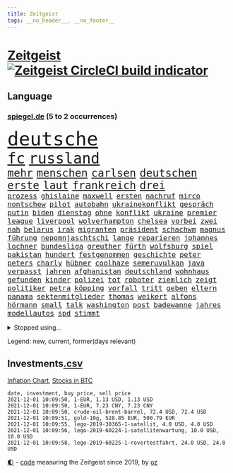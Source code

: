 ```yaml
---
title: Zeitgeist
tags: __no_header__, __no_footer__
---
```


# [Zeitgeist](https://oliz.io/zeitgeist/) [![Zeitgeist CircleCI build indicator](https://circleci.com/gh/ooz/zeitgeist.svg?style=shield)](https://circleci.com/gh/ooz/zeitgeist)

## Language

<h3><a href="https://www.spiegel.de" target="_blank">spiegel.de</a> (5 to 2 occurrences)</h3>
<p style="font-family:monospace">
<span style="font-size:32pt"><a href="news_links.html#deutsche" class="current">deutsche</a></span>
<br>
<span style="font-size:25pt"><a href="news_links.html#fc" class="current">fc</a></span>
<span style="font-size:25pt"><a href="news_links.html#russland" class="current">russland</a></span>
<br>
<span style="font-size:18pt"><a href="news_links.html#mehr" class="current">mehr</a></span>
<span style="font-size:18pt"><a href="news_links.html#menschen" class="current">menschen</a></span>
<span style="font-size:18pt"><a href="news_links.html#carlsen" class="current">carlsen</a></span>
<span style="font-size:18pt"><a href="news_links.html#deutschen" class="current">deutschen</a></span>
<span style="font-size:18pt"><a href="news_links.html#erste" class="current">erste</a></span>
<span style="font-size:18pt"><a href="news_links.html#laut" class="current">laut</a></span>
<span style="font-size:18pt"><a href="news_links.html#frankreich" class="current">frankreich</a></span>
<span style="font-size:18pt"><a href="news_links.html#drei" class="current">drei</a></span>
<br>
<span style="font-size:12pt"><a href="news_links.html#prozess" class="current">prozess</a></span>
<span style="font-size:12pt"><a href="news_links.html#ghislaine" class="current">ghislaine</a></span>
<span style="font-size:12pt"><a href="news_links.html#maxwell" class="current">maxwell</a></span>
<span style="font-size:12pt"><a href="news_links.html#ersten" class="current">ersten</a></span>
<span style="font-size:12pt"><a href="news_links.html#nachruf" class="current">nachruf</a></span>
<span style="font-size:12pt"><a href="news_links.html#mirco" class="new">mirco</a></span>
<span style="font-size:12pt"><a href="news_links.html#nontschew" class="new">nontschew</a></span>
<span style="font-size:12pt"><a href="news_links.html#pilot" class="current">pilot</a></span>
<span style="font-size:12pt"><a href="news_links.html#autobahn" class="current">autobahn</a></span>
<span style="font-size:12pt"><a href="news_links.html#ukrainekonflikt" class="current">ukrainekonflikt</a></span>
<span style="font-size:12pt"><a href="news_links.html#gespräch" class="current">gespräch</a></span>
<span style="font-size:12pt"><a href="news_links.html#putin" class="current">putin</a></span>
<span style="font-size:12pt"><a href="news_links.html#biden" class="current">biden</a></span>
<span style="font-size:12pt"><a href="news_links.html#dienstag" class="current">dienstag</a></span>
<span style="font-size:12pt"><a href="news_links.html#ohne" class="current">ohne</a></span>
<span style="font-size:12pt"><a href="news_links.html#konflikt" class="current">konflikt</a></span>
<span style="font-size:12pt"><a href="news_links.html#ukraine" class="current">ukraine</a></span>
<span style="font-size:12pt"><a href="news_links.html#premier" class="current">premier</a></span>
<span style="font-size:12pt"><a href="news_links.html#league" class="current">league</a></span>
<span style="font-size:12pt"><a href="news_links.html#liverpool" class="current">liverpool</a></span>
<span style="font-size:12pt"><a href="news_links.html#wolverhampton" class="new">wolverhampton</a></span>
<span style="font-size:12pt"><a href="news_links.html#chelsea" class="current">chelsea</a></span>
<span style="font-size:12pt"><a href="news_links.html#vorbei" class="current">vorbei</a></span>
<span style="font-size:12pt"><a href="news_links.html#zwei" class="current">zwei</a></span>
<span style="font-size:12pt"><a href="news_links.html#nah" class="current">nah</a></span>
<span style="font-size:12pt"><a href="news_links.html#belarus" class="current">belarus</a></span>
<span style="font-size:12pt"><a href="news_links.html#irak" class="current">irak</a></span>
<span style="font-size:12pt"><a href="news_links.html#migranten" class="current">migranten</a></span>
<span style="font-size:12pt"><a href="news_links.html#präsident" class="current">präsident</a></span>
<span style="font-size:12pt"><a href="news_links.html#schachwm" class="new">schachwm</a></span>
<span style="font-size:12pt"><a href="news_links.html#magnus" class="current">magnus</a></span>
<span style="font-size:12pt"><a href="news_links.html#führung" class="current">führung</a></span>
<span style="font-size:12pt"><a href="news_links.html#nepomnjaschtschi" class="new">nepomnjaschtschi</a></span>
<span style="font-size:12pt"><a href="news_links.html#lange" class="current">lange</a></span>
<span style="font-size:12pt"><a href="news_links.html#reparieren" class="current">reparieren</a></span>
<span style="font-size:12pt"><a href="news_links.html#johannes" class="current">johannes</a></span>
<span style="font-size:12pt"><a href="news_links.html#lochner" class="new">lochner</a></span>
<span style="font-size:12pt"><a href="news_links.html#bundesliga" class="current">bundesliga</a></span>
<span style="font-size:12pt"><a href="news_links.html#greuther" class="new">greuther</a></span>
<span style="font-size:12pt"><a href="news_links.html#fürth" class="current">fürth</a></span>
<span style="font-size:12pt"><a href="news_links.html#wolfsburg" class="current">wolfsburg</a></span>
<span style="font-size:12pt"><a href="news_links.html#spiel" class="current">spiel</a></span>
<span style="font-size:12pt"><a href="news_links.html#pakistan" class="current">pakistan</a></span>
<span style="font-size:12pt"><a href="news_links.html#hundert" class="current">hundert</a></span>
<span style="font-size:12pt"><a href="news_links.html#festgenommen" class="current">festgenommen</a></span>
<span style="font-size:12pt"><a href="news_links.html#geschichte" class="current">geschichte</a></span>
<span style="font-size:12pt"><a href="news_links.html#peter" class="current">peter</a></span>
<span style="font-size:12pt"><a href="news_links.html#peters" class="current">peters</a></span>
<span style="font-size:12pt"><a href="news_links.html#charly" class="current">charly</a></span>
<span style="font-size:12pt"><a href="news_links.html#hübner" class="current">hübner</a></span>
<span style="font-size:12pt"><a href="news_links.html#coolhaze" class="new">coolhaze</a></span>
<span style="font-size:12pt"><a href="news_links.html#semeruvulkan" class="new">semeruvulkan</a></span>
<span style="font-size:12pt"><a href="news_links.html#java" class="new">java</a></span>
<span style="font-size:12pt"><a href="news_links.html#verpasst" class="current">verpasst</a></span>
<span style="font-size:12pt"><a href="news_links.html#jahren" class="current">jahren</a></span>
<span style="font-size:12pt"><a href="news_links.html#afghanistan" class="current">afghanistan</a></span>
<span style="font-size:12pt"><a href="news_links.html#deutschland" class="current">deutschland</a></span>
<span style="font-size:12pt"><a href="news_links.html#wohnhaus" class="current">wohnhaus</a></span>
<span style="font-size:12pt"><a href="news_links.html#gefunden" class="current">gefunden</a></span>
<span style="font-size:12pt"><a href="news_links.html#kinder" class="current">kinder</a></span>
<span style="font-size:12pt"><a href="news_links.html#polizei" class="current">polizei</a></span>
<span style="font-size:12pt"><a href="news_links.html#tot" class="current">tot</a></span>
<span style="font-size:12pt"><a href="news_links.html#roboter" class="current">roboter</a></span>
<span style="font-size:12pt"><a href="news_links.html#ziemlich" class="current">ziemlich</a></span>
<span style="font-size:12pt"><a href="news_links.html#zeigt" class="current">zeigt</a></span>
<span style="font-size:12pt"><a href="news_links.html#politiker" class="current">politiker</a></span>
<span style="font-size:12pt"><a href="news_links.html#petra" class="current">petra</a></span>
<span style="font-size:12pt"><a href="news_links.html#köpping" class="new">köpping</a></span>
<span style="font-size:12pt"><a href="news_links.html#vorfall" class="current">vorfall</a></span>
<span style="font-size:12pt"><a href="news_links.html#tritt" class="current">tritt</a></span>
<span style="font-size:12pt"><a href="news_links.html#geben" class="current">geben</a></span>
<span style="font-size:12pt"><a href="news_links.html#eltern" class="current">eltern</a></span>
<span style="font-size:12pt"><a href="news_links.html#panama" class="current">panama</a></span>
<span style="font-size:12pt"><a href="news_links.html#sektenmitglieder" class="new">sektenmitglieder</a></span>
<span style="font-size:12pt"><a href="news_links.html#thomas" class="current">thomas</a></span>
<span style="font-size:12pt"><a href="news_links.html#weikert" class="new">weikert</a></span>
<span style="font-size:12pt"><a href="news_links.html#alfons" class="current">alfons</a></span>
<span style="font-size:12pt"><a href="news_links.html#hörmann" class="current">hörmann</a></span>
<span style="font-size:12pt"><a href="news_links.html#small" class="new">small</a></span>
<span style="font-size:12pt"><a href="news_links.html#talk" class="current">talk</a></span>
<span style="font-size:12pt"><a href="news_links.html#washington" class="current">washington</a></span>
<span style="font-size:12pt"><a href="news_links.html#post" class="current">post</a></span>
<span style="font-size:12pt"><a href="news_links.html#badewanne" class="current">badewanne</a></span>
<span style="font-size:12pt"><a href="news_links.html#jahres" class="current">jahres</a></span>
<span style="font-size:12pt"><a href="news_links.html#modellautos" class="new">modellautos</a></span>
<span style="font-size:12pt"><a href="news_links.html#spd" class="current">spd</a></span>
<span style="font-size:12pt"><a href="news_links.html#stimmt" class="current">stimmt</a></span>
</p>
<details>
<summary>Stopped using...</summary>
<p class="former" style="font-size:12pt">
früh(409) 19(408) andrea(408) flugzeug(408) september(408) tatverdächtige(408) 2015(407) gefährdet(407) genannt(407) gewaltige(407) gipfel(407) mali(407) tobt(407) bereich(406) monatelang(406) rechtsextremismus(406) streiks(406) becker(405) entgegen(405) fallzahlen(405) flaschen(405) gesamte(405) geschäft(405) leer(405) schlimm(405) autor(404) gerechtigkeit(404) gesunken(404) haken(404) iranische(404) passanten(404) regisseurin(404) spdpolitikerin(404) stich(404) verschiedene(404) aufhebung(403) beachten(403) erfasst(403) fühlen(403) gemeinde(403) geändert(403) kämpfte(403) nigeria(403) 2016(402) altes(402) atmosphäre(402) betrugs(402) dienen(402) h(402) julia(402) minderheit(402) moore(402) oberste(402) planeten(402) schaden(402) stoppte(402) theater(402) ultimatum(402) vergewaltigung(402) zustand(402) zuversicht(402) dringend(401) erfolgreicher(401) geboten(401) heimlich(401) kurve(401) niederlagen(401) rassistische(401) raten(401) reißt(401) stattdessen(401) stürmer(401) tschechien(401) vermögen(401) zivilisten(401) annehmen(400) eishockey(400) erschütterte(400) gehe(400) locken(400) meuthen(400) prüfen(400) tiefe(400) versprach(400) vertrauen(400) väter(400) 48(399) abgeordnete(399) bundestags(399) dachte(399) eher(399) grundlage(399) humanitäre(399) rekordmeister(399) entlassung(398) feuerwehrleute(398) hund(398) infizieren(398) infolge(398) john(398) lüge(398) rafael(398) scheidende(398) street(398) vergangene(398) verteidigung(398) wirtschaftlichen(398) yorks(398) 6(397) 96(397) armut(397) charlie(397) coronahilfen(397) dietmar(397) folgte(397) homosexualität(397) kanzlerkandidat(397) lügen(397) preisen(397) ronald(397) verbreitung(397) vorher(397) wies(397) 10(396) ausstieg(396) autofahrerin(396) bestimmten(396) bull(396) geglückt(396) klimaschützer(396) verärgert(396) wähler(396) überlebte(396) aktuell(395) aufklären(395) botschaften(395) büros(395) design(395) ertragen(395) kontrollieren(395) update(395) ursachen(395) verabreicht(395) bestes(394) bruder(394) brutal(394) coronaerkrankung(394) franzosen(394) großaufgebot(394) historischen(394) siege(394) spott(394) sven(394) verbände(394) weltwirtschaft(394) 32jährige(393) autoindustrie(393) monatelangen(393) ordnet(393) springt(393) umstrittenes(393) demokratischen(392) gebraucht(392) gewässern(392) juni(392) milde(392) mitglieder(392) ursprung(392) verbindung(392) amnesty(391) ausgeliefert(391) bürgermeisterin(391) distanz(391) gestürzt(391) juristisch(391) problemen(391) reaktion(391) wirtschaftliche(391) achten(390) erwarten(390) r(390) scharfe(390) emissionen(389) finanzieren(389) metropolen(389) volksrepublik(389) zurückhaltend(389) 94(388) antisemitismus(388) beschränkungen(388) bestehen(388) erfindung(388) potsdam(388) tiefen(388) übernahme(388) auftrag(387) unwetter(387) vorgaben(387) filme(386) fortgesetzt(386) konkrete(386) lieferten(386) schriftsteller(386) spiegelumfrage(386) stärksten(386) wende(386) del(385) extremen(385) gestritten(385) herzen(385) schwerem(385) 4(384) 55(384) attacken(384) garten(384) kommentare(384) schöne(384) verwandelt(384) warm(384) zivilen(384) überlassen(384) bewertung(383) jennifer(383) kanzlerschaft(383) eingreifen(382) offenbart(382) schonen(382) schäuble(382) zukünftig(382) anzeichen(381) düstere(381) eilantrag(381) euaustritt(381) katholische(381) prompt(381) rollt(381) diversität(380) echten(380) erkranken(380) vorn(380) aufgaben(379) gelingen(379) todesopfer(379) vorteile(379) 40000(378) hafen(378) dfbpokal(377) ostsee(377) trauert(377) abkehr(376) erinnerung(376) heutigen(376) istanbul(376) sitzung(376) unterschrieben(376) frisch(375) wrack(375) jeff(374) ältere(374) betreibt(373) real(373) freiwillig(372) labor(372) sizilien(372) vereidigt(372) klasse(371) moschee(371) karten(370) bartsch(369) vertagt(368) zugenommen(368) erstattet(367) hype(367) laschets(367) koalitionspartner(366) kylian(366) andrew(365) munition(365) sicherheitsgesetz(365) 36(364) fußballweltmeister(363) lockerungen(363) erfolgreichen(362) erforscht(362) hinterlässt(362) athletinnen(361) enthüllungen(361) abiy(360) staus(360) bezos(358) diesjährigen(358) susanne(357) präsidentschaft(356) baldige(354) inseln(353) gegenmaßnahmen(352) prägte(352) überfordert(352) ussängerin(351) anderswo(350) engen(350) entbrannt(350) vorsichtig(350) coronaimpfstoffs(349) heizen(349) sicherheitsvorkehrungen(348) zentimeter(348) plattform(347) spacex(345) beherrschen(344) farbe(340) olympiasiegerin(340) vereins(340) durchsuchen(338) berühmtesten(336) entführt(336) coronalockerungen(335) hinterbliebene(335) höchstens(335) erben(333) handgranate(332) brutalen(329) flogen(328) abhilfe(326) formen(326) matt(326) ehrt(324) lücken(320) sms(320) saale(319) trocken(316) dankt(313) großvater(313) serviert(309) nachrichtenagentur(306) außergewöhnlich(303) höheres(299) währung(299) eigentliche(296) franken(296) zwingend(294) zusätzlichen(289) entsprechenden(287) andy(286) schiebt(286) nationalpark(280) gewisse(279) karriereende(279) anfeindungen(277) entzogen(275) kandidiert(275) vulkan(273) militärputsch(271) austausch(269) unverletzt(262) containerschiff(261) hochrechnungen(261) spdkanzlerkandidat(261) protestaktion(259) kaffee(256) relevant(255) tvstar(253) einrichtung(247) doppelte(243) holten(243) südwesten(243) adams(242) gekippt(241) angefeindet(239) beschreiben(239) zusammengebrochen(239) strebt(238) freizugeben(237) marihuana(237) drohschreiben(236) elfjährigen(236) vonovia(236) ärmsten(236) nagelsmann(234) übersehen(233) mitgliedern(230) durchschnitt(229) dingen(227) pressefreiheit(227) angebote(226) kürzester(225) halbinsel(224) sophia(224) angeschlagen(222) belegschaft(220) joseph(219) beleidigte(217) regionale(216) nordmazedonien(214) tierpark(213) neuerdings(212) gewalttat(210) weltgrößten(210) mindeststeuer(209) erdoğans(208) pcrtests(208) interessen(206) idol(203) fasst(202) mbappé(200) gauland(199) extremisten(198) millionensumme(196) marc(195) institute(194) notwendigen(194) geschleudert(193) auseinandersetzen(192) nördlich(192) lediglich(190) oldenburg(190) handys(189) zugesagt(189) auszeichnung(188) oslo(187) verzweifelte(186) produkt(184) spdchef(184) schönheit(181) gestohlene(180) potsdamer(180) benötigt(179) krieges(179) trier(179) ausgelassen(177) absolute(176) betreiberfirma(176) israelischer(176) folgten(175) elternteil(174) kerosin(174) sahen(174) birgt(172) fußballklub(172) 21jährige(171) exnationalspieler(171) meilenstein(171) luisa(170) vertrieben(170) hackergruppe(169) serienmörder(169) agnes(168) antisemitische(168) heizöl(168) maier(168) tarifkonflikt(168) älterer(168) bremste(167) tendenzen(167) forscherin(164) kurzstreckenflüge(164) lehnte(164) stärkere(164) court(163) kohlekraftwerke(163) supreme(163) agüero(162) bereichern(162) gepostet(162) plakat(162) atomprogramm(161) begnügen(161) riesiger(161) ausgestellt(159) bauernhof(159) geflüchteter(159) verwandeln(159) tarife(158) wall(158) entstand(157) jacht(157) verbrecher(157) verspätungen(157) flohen(156) berge(155) umfassende(155) 1998(154) analysieren(154) belgischen(152) bürgern(150) deltavariante(149) tribüne(149) parkplatz(148) aufzunehmen(147) schalten(147) vwchef(147) adac(146) dienste(146) geheimer(146) ohrfeige(146) spaziergänger(145) gerichtet(144) korsika(143) lucas(143) 350000(142) coronaausbrüchen(142) fern(142) überraschungsteam(142) homophober(141) pendler(141) sowjetunion(141) airport(140) geschichtepodcast(140) lloyd(140) ranking(140) wale(140) kreative(139) kündigten(139) schwache(139) truppe(139) zusammengestoßen(139) ruiniert(138) andauernde(137) machtwechsel(136) beeindruckende(135) eingriff(135) getrieben(135) glaube(135) kannibale(135) geliebt(134) kalte(134) ahmed(133) friedensnobelpreisträger(133) lkwunfall(133) siebte(133) trotzt(133) 500000(132) journal(132) white(132) denis(131) erwähnt(131) 24jährige(130) ausgerückt(130) enttäuschte(130) haie(129) russen(129) schwulen(129) jeweiligen(128) thomalla(128) 60000(127) festgehalten(127) floh(127) kontinuierlich(127) tragisches(127) volksfest(126) aufsichtsratschef(125) podolski(124) verbesserungen(124) 1997(123) danyal(123) legten(123) ansteckenden(122) 108(121) bezweifelt(121) küssen(121) rar(121) warte(120) bliebe(119) dfbpokals(119) süßes(119) umzug(119) verrückt(119) wandte(119) amsterdamer(118) überfüllte(118) knie(117) leblos(117) vollständige(117) vorfreude(117) tibet(116) identitätspolitik(114) operiert(114) aushalten(113) catania(113) deutschpolnischen(113) g20staaten(113) piraten(113) flutopfer(111) funktionär(111) hamburgs(111) vergewaltigungen(111) amazongründer(110) tennisturnier(110) lesung(109) appellieren(108) belastend(108) colorado(108) erbittert(108) islamische(108) timing(108) wahlniederlage(108) nationalparks(107) nähert(107) begründen(106) drohten(106) dächern(106) holocaustüberlebende(106) notfall(106) pegasus(106) verringerter(106) dienstagmorgen(105) stadions(105) versorgungsengpässe(105) gremium(104) götze(104) hotelmitarbeiter(104) unsichtbar(104) wiegt(104) baseball(103) deutschpolnische(103) sportlerin(103) zerschlagen(103) nrwministerpräsident(102) statements(102) candy(101) laxe(101) türkischer(101) vertreibung(101) dörfer(100) erkenntnissen(100) besitzen(99) drohender(99) eilig(99) afdchef(98) bewahrt(98) brodelt(98) frauenleiche(98) messerstecher(98) norddeutschland(98) revier(98) bandenkriminalität(97) bibliothek(97) ersetzt(97) popkultur(96) vergleichen(96) abwesenheit(95) konzerns(95) websites(95) weinflaschen(95) ausmaße(94) jenseits(94) publik(94) bahnübergang(93) liebeserklärung(93) polizeigewahrsam(93) siebzigerjahren(93) streitthemen(93) visionen(93) athletin(92) heinz(92) 1992(91) abbauen(91) drittimpfungen(91) marschierten(91) militärführung(91) aufträge(90) beachvolleyballerin(90) dürren(90) geeignet(90) portrait(90) verkehrsministerium(90) anhaltenden(89) spreche(89) angetreten(88) annika(88) emilio(88) gerissen(88) herauskommen(88) kajak(88) parlaments(88) pferden(88) schleu(88) schwul(88) verließen(88) conte(87) group(87) mieterhaushalt(87) erwischte(86) reinhardt(86) schmecken(86) schmilzt(86) unglücks(86) westküste(86) zwielicht(86) aufsichtsrat(85) care(85) ereignete(85) krause(85) pcrtest(85) umweltminister(85) +(84) 1999(84) chappatte(84) container(84) einheimischen(84) flutkatastrophen(84) herkunftsland(84) ibiza(84) spritpreis(84) standorte(84) trainerin(84) autobahnparkplatz(83) carli(83) einschlug(83) koranschule(83) uniform(83) uwe(83) absturzstelle(82) britin(82) hm(82) zurückgeben(82) zäh(82) fische(81) fluggäste(81) gewidmet(81) gewählte(81) hubschrauberabsturz(81) jae(81) nationalkonservative(81) ergeht(80) flip(80) händen(80) konfisziert(80) usermittler(80) zombie(80) anhängern(79) multipler(79) sklerose(79) tauben(79) bananen(78) king(78) meeresschutzgebiet(78) rückgabe(78) samsungerbe(78) schutzzone(78) schönheitsidealen(78) städtchen(78) yassin(78) yong(78) dargestellt(77) eingeschätzt(77) einmarsch(77) guinea(77) immobilienkonzerns(77) tarifvertrag(77) afroamerikaner(76) bedrohten(76) drach(76) logistik(76) neugeborenen(76) reemtsmaentführer(76) schleudern(76) bundestagspräsidium(75) orlando(75) senator(75) 1956(74) hassnachrichten(74) häfen(74) talibanherrschaft(74) vermeidbare(74) warmlaufen(74) wirtschaftskrise(74) award(73) bedürftige(73) geldentwertung(73) großartig(73) inneren(73) kohls(73) krankenwagen(73) regisseurs(73) social(73) talibanführer(73) attraktiv(72) ernten(72) generellen(72) kos(72) musikerin(72) thuram(72) ärztevertreter(72) 51jähriger(71) abgefragt(71) losgegangen(71) saisonspiel(71) 90000(70) bildungsnewsletter(70) hingewiesen(70) spiegelbildungsnewsletter(70) thrillern(70) auffrischimpfungen(69) sexismusvorwürfen(69) sitzordnung(69) cash(68) ligue(68) uneinig(68) amokfahrt(67) diebe(67) linkenpolitikerin(67) nachlass(67) natürlichen(67) neuartige(67) traut(67) anzukommen(66) hindern(66) nicholas(66) saleh(66) samsungs(66) stalin(66) verschwörungstheoretiker(66) verwechselt(66) brix(65) christ(65) industrienationen(65) janneke(65) lose(65) raketenangriff(65) umgekippt(65) zweitgrößte(65) cduführung(64) nachzugeben(64) revolutionierte(64) streitkräften(64) vertritt(64) anrufen(63) beerbt(63) liebling(63) petković(63) pflanze(63) gastarbeiter(62) poltert(62) entlasten(61) körpergröße(61) angeführt(60) dgb(60) erleichterung(60) oberster(60) rechnerisch(60) antwortete(59) bürgerkriegs(59) irritiert(59) linienbusse(59) teilzunehmen(59) basis(58) einkommensteuer(58) einwanderungspolitik(58) feststellen(58) samar(58) sima(58) spiegelredakteurin(58) teamkollege(58) wachsende(58) blaulicht(57) gelte(57) trecker(57) verlage(57) walross(57) widersprüchlich(57) anwendung(56) offensiv(56) symbiose(56) überfallen(56) geschützten(55) piaggio(55) staatsbürgerin(55) staatspräsident(55) coronaausbrüche(54) erderhitzung(54) villeneuve(54) absicht(53) beschrieb(53) fünftel(53) gefehlt(53) gescheiterte(53) historisches(53) krieger(53) mehrwertsteuer(53) weitergereicht(53) wiegelt(53) gehirn(52) gestorbener(52) potenziellen(52) renten(52) zerrissen(52) abgaben(51) bezüge(51) blättern(51) dschihadisten(51) großmutter(51) rentnerinnen(51) umsatteln(51) weiblicher(51) 316(50) cringe(50) direktmandat(50) lagos(50) neunzigern(50) telefonnummer(50) angeschlagenen(49) chruschtschow(49) gewerkschaftsbundes(49) giuffre(49) hidalgo(49) militärgeheimdienst(49) pflegekraft(49) stalins(49) verkehrsmittel(49) vermögender(49) versammlung(49) brexitvertrag(48) durchbrechen(48) grote(48) innensenator(48) kanarischen(48) nordirlandprotokoll(48) pimmel(48) bildet(47) gehweg(47) gravierende(47) klum(47) zwangsgeld(47) überreicht(47) 876(46) ausgetauscht(46) azubischerze(46) kutter(46) methanpakt(46) obst(46) spiegelinterview(46) stritt(46) 4200(45) bedürfnisse(45) brady(45) briefen(45) gier(45) hobby(45) neunzigerjahre(45) südkoreas(45) untätigkeit(45) eindringlich(44) europaparlament(44) heidi(44) radikalen(44) redet(44) ubootabkommen(44) verirrt(44) archiv(43) australiens(43) cumbre(43) kommissionschefin(43) topökonom(43) vieja(43) vulkanausbruch(43) vulkanausbrüche(42) vulkane(42) w(42) zugesehen(42) accounts(41) einhaltung(41) fußballers(41) handlungsdruck(41) intellektuellen(41) lava(41) lille(41) meme(41) orientierung(41) osc(41) tagebau(41) beine(40) expolizist(40) geplatzten(40) kanareninsel(40) diskussionsbedarf(39) edwards(39) fußballverband(39) gegensätze(39) gründers(39) limburg(39) traditionsklub(39) berlinbrandenburg(38) beschwerlich(38) rathaus(38) urenkel(38) verschüttet(38) wayne(38) bedrohte(37) co₂preises(37) erregte(37) hannah(37) abgeordnetenhaus(36) bergbau(36) bettina(36) brisanten(36) ecstasy(36) garzweiler(36) kohleabbau(36) rheinischen(36) videotest(36) agenda(35) klägerin(35) sonntagmorgen(35) yahoo(35) belange(34) durchschnittlich(34) einsparen(34) evangelische(34) hausdurchsuchung(34) kohlestrom(34) mad(34) züchtet(34) 53jährigen(33) furchner(33) gange(33) irmgard(33) koeman(33) kzsekretärin(33) liest(33) 007(32) glassplitter(32) neuaufstellung(32) straftäter(32) these(32) usgeheimdienst(32) gaskonzern(31) prominenteste(31) stier(31) studiert(31) außenpolitiker(30) fortschrittlich(30) mächtiger(30) reisender(30) vermögensteuer(30) werneke(30) überragender(30) coronaeinbruch(29) fußballspiel(29) gazpromkonzern(29) herauskam(29) jährlich(29) korruptionsstaatsanwaltschaft(29) kriegsschiff(29) wirtschafts(29) wksta(29) ampelsondierungen(28) cumexgeschäften(28) fraktionsstärke(28) iranisches(28) rechtsstaatsverstößen(28) signale(28) argumenten(27) dave(27) göteborg(27) roms(27) shanghai(27) umfasst(27) wenigstens(27) zutrauen(27) datenleak(26) europacup(26) gerald(26) itzehoe(26) leak(26) mützenich(26) nullcovidstrategie(26) unterstützten(26) 46jähriger(25) absenken(25) beethoven(25) comingout(25) missbrauchsskandal(25) sozialdemokrat(25) zurückgezogen(25) zähem(25) alarmierte(24) gap(24) korruptionsaffäre(24) leder(24) nobelpreiskomitee(24) stephanie(24) absorbieren(23) abstriche(23) cancel(23) culture(23) einzigen(23) gefährt(23) gil(23) joker(23) minder(23) ofarim(23) sportlicher(23) ware(23) ausweiten(22) ema(22) fiona(22) laschetnachfolge(22) volksverhetzung(22) 85jährige(21) comedian(21) gaslieferungen(21) hochland(21) polexit(21) politisches(21) spielzeug(21) bundesvorstand(20) geheimdienste(20) kulturen(20) landesregierungen(20) miesbach(20) rechnungsprüfer(20) spielerinnen(20) staatskosten(20) zusammenstöße(20) 15gradziel(19) gerhart(19) ingwen(18) peinliches(18) republikanischen(18) schiene(18) schiitische(18) series(18) tsai(18) verkleideter(18) wahldebakel(18) wahlpannen(18) hinterbliebenen(17) reizgas(17) ureinwohner(17) ampelverhandler(16) co₂abgabe(16) g20(16) massenschlägerei(16) todeszahlen(16) verprügelt(16) akzeptanz(15) groteske(15) hündin(15) leinwand(15) lokaler(15) toxisch(15) wohnheim(15) zollt(15) 151(14) 8(14) blutproben(14) brei(14) bundesligapartie(14) dnaanalyse(14) ewiges(14) handballbundesliga(14) hernández(14) lgbtqaktivisten(14) magic(14) santa(14) amess(13) einhalt(13) erna(13) meeresspiegels(13) mexikostadt(13) treibende(13) verbrenner(13) verfärbte(13) verschluss(13) vorfällen(13) ausgewählte(12) best(12) geschassten(12) netflixshow(12) playstation(12) weichen(12) abzocken(11) ampelbündnis(11) bidenregierung(11) erwägung(11) gendern(11) simuliert(11)
</p>
</details>
<p>Legend: <span class="new">new</span>, <span class="current">current</span>, <span class="former">former(days relevant)</span></p>

## Investments[.csv](investments.csv)

[Inflation Chart](https://inflationchart.com),
[Stocks in BTC](https://stonksinbtc.xyz/)

```
date, investment, buy price, sell price
2021-12-01 10:09:50, 1-EUR, 1.13 USD, 1.13 USD
2021-12-01 10:09:50, 1-EUR, 7.23 CNY, 7.23 CNY
2021-12-01 10:09:50, crude-oil-brent-barrel, 72.4 USD, 72.4 USD
2021-12-01 10:09:51, gold-10g, 528.85 EUR, 500.79 EUR
2021-12-01 10:09:55, lego-2019-30365-1-satellit, 4.0 USD, 4.0 USD
2021-12-01 10:09:56, lego-2019-60224-1-satellitenwartung, 10.0 USD, 10.0 USD
2021-12-01 10:09:58, lego-2019-60225-1-rovertestfahrt, 24.0 USD, 24.0 USD
```

<footer>
<a href="javascript:toggleTheme()" class="nav">🌓</a>
- <a href="https://github.com/ooz/zeitgeist">code</a> measuring the Zeitgeist since 2019, by <a href="https://oliz.io">oz</a>
</footer>
